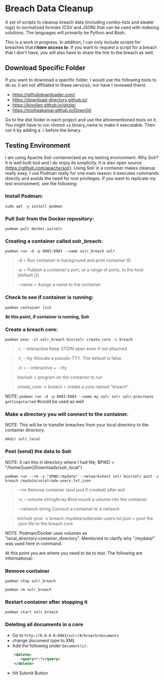 Breach Data Cleanup
===================

A set of scripts to cleanup breach data (including combo-lists and
stealer logs) to normalized formats (CSV and JSON) that can be used with
indexing solutions. The languages will primarily be Python and Bash.

This is a work in progress. In addition, I can only include scripts for
breaches that ***I have access to***. If you want to request a script
for a breach that I don't have, you will also have to share the link to
the breach as well.

Download Specific Folder
------------------------

If you want to download a specific folder, I would use the following
tools to do so (I am not affiliated to these services, nor have I
reviewed them):

-   https://githubdownloader.com/
-   https://download-directory.github.io/
-   https://kinolien.github.io/gitzip/
-   https://minhaskamal.github.io/DownGit

Go to the dist folder in each project and use the aforementioned tools
on it. You might have to run chmod +x binary\_name to make it
executable. Then run it by adding a ./ before the binary.

Testing Environment
-------------------

I am using Apache Solr containerized as my testing environment. Why
Solr? It is well built tool and I do enjoy its simplicity. It is also
open source (https://github.com/apache/solr). Using Solr in a container
makes cleanup really easy. I use Podman really for one main reason: it
executes commands directly and avoids the need for root privileges. If
you want to replicate my test environment, see the following:

### Install Podman:

`sudo apt -y install podman`

### Pull Solr from the Docker repository:

`podman pull docker.io/solr`

### Creating a container called solr\_breach:

`podman run -d -p 8983:8983 --name solr_breach solr`

> -d = Run container in background and print container ID

> -p = Publish a container's port, or a range of ports, to the host
> (default \[\])

> --name = Assign a name to the container

### Check to see if container is running:

`podman container list`

**At this point, if container is running, Solr**

### Create a breach core:

`podman exec -it solr_breach bin/solr create_core -c breach`

> -i, --interactive Keep STDIN open even if not attached

> -t, --tty Allocate a pseudo-TTY. The default is false

> -it = --interactive + --tty

> bin/solr = program on the container to run

> create\_core -c breach = create a core named "breach"

NOTE:
`podman run -d -p 8983:8983 --name my_solr solr solr-precreate gettingstarted`
\#could be used as well

### Make a directory you will connect to the container.

NOTE: This will be to transfer breaches from your local directory to the
container directory.

`mkdir solr_local`

### Post (send) the data to Solr

NOTE: (I ran this in directory where I had file; \$PWD =
"/home/\[user\]/Downloads/solr\_local")

`podman run --rm -v "$PWD:/mydata" --network=host solr bin/solr post -c breach /mydata/soletrade-users.txt.json`

> --rm Remove container (and pod if created) after exit

> -v, --volume stringArray Bind mount a volume into the container

> --network string Connect a container to a network

> bin/solr post -c breach /mydata/soletrade-users.txt.json = post the
> .json file to the breach core

NOTE: Podman/Docker uses volumes as
"local\_directory:container\_directory". Mentioned to clarify why
"/mydata/" was used here in command.

At this point you are where you need to be to test. The following are
informational:

### Remove container

`podman stop solr_breach`

`podman rm solr_breach`

### Restart container after stopping it

`podman start solr_breach`

### Deleting all documents in a core

-   Go to `http://0.0.0.0:8983/solr/#/breach/documents`
-   change document type to XML
-   Add the following under `Document(s)`:

```XML
    <delete> 
       <query>*:*</query> 
    </delete>
```

-   Hit Submit Button
